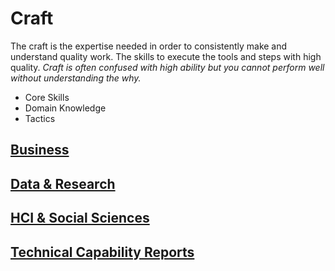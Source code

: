 # Craft

The craft is the expertise needed in order to consistently make and understand quality work. The skills to execute the tools and steps with high quality. *Craft is often confused with high ability but you cannot perform well without understanding the why.*

- Core Skills
- Domain Knowledge
- Tactics

## [Business](./Business/)

## [Data & Research](./Data+Research/)

## [HCI & Social Sciences](./HCI+Social_Sciences/)

## [Technical Capability Reports](./Technical_Capability_Reports/)